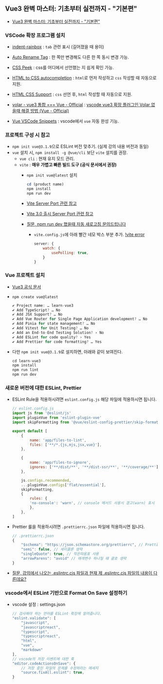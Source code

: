 ## Vue3 완벽 마스터: 기초부터 실전까지 - "기본편"
- [Vue3 완벽 마스터: 기초부터 실전까지 - "기본편"](https://www.inflearn.com/course/vue-%EC%99%84%EB%B2%BD-%EA%B8%B0%EB%B3%B8/dashboard)

### VSCode 확장 프로그램 설치
- [indent-rainbox](https://marketplace.visualstudio.com/items?itemName=oderwat.indent-rainbow)
    : `tab` 관련 표시 (길어졌을 때 용이)

- [Auto Rename Tag](https://marketplace.visualstudio.com/items?itemName=formulahendry.auto-rename-tag)
    : 한 쪽만 변경해도 다른 한 쪽 동시 변경 가능.

- [CSS Peek](https://marketplace.visualstudio.com/items?itemName=pranaygp.vscode-css-peek)
    : css를 어디에서 선언했는 지 쉽게 확인 가능.

- [HTML to CSS autocompletion](https://marketplace.visualstudio.com/items?itemName=solnurkarim.html-to-css-autocompletion)
    : `html`로 먼저 작성하고 `css` 작성할 때 자동으로 지원.

- [HTML CSS Support](https://marketplace.visualstudio.com/items?itemName=ecmel.vscode-html-css)
    : `css` 선언 후, `html` 작성할 때 자동으로 지원.

- [volar - vue3 통합 === Vue - Official](https://marketplace.visualstudio.com/items?itemName=Vue.volar)
    : [vscode vue3 확장 플러그인 Volar 없을때 해결 방법 (Vue - Official)](https://pingfanzhilu.tistory.com/entry/Visual-Studio-Code-vscode-vue3-%ED%99%95%EC%9E%A5-%ED%94%8C%EB%9F%AC%EA%B7%B8%EC%9D%B8-Volar-%EC%97%86%EC%9D%84%EB%95%8C-%ED%95%B4%EA%B2%B0-%EB%B0%A9%EB%B2%95-Vue-Official)

- [Vue VSCode Snippets](https://marketplace.visualstudio.com/items?itemName=sdras.vue-vscode-snippets)
    : vscode에서 `vue` 자동 완성 기능.

### 프로젝트 구성 시 참고
- `npm init vue@3.1.9`으로 ESLint 버전 맞추기. (실제 강의 내용 버전과 동일)
- `vue` 설치 시, `npm install -g @vue/cli` 보단 `vite` 설치를 권장.
    - `vue cli` : 현재 유지 모드 관리.
    - `vite` : **매우 가볍고 빠른 빌드 도구 (공식 문서에서 권장)**
        - `npm init vue@latest` 설치
            ```javascript
            cd (product name)
            npm install
            npm run dev
            ```
        
        - [Vite Server Port 관련 참고](https://ko.vitejs.dev/config/server-options.html#server-port)
        - [Vite 3.0 출시 Server Port 관련 참고](https://vite.dev/blog/announcing-vite3.html#vite-cli)
        - [질문, npm run dev 했을때 자동 새로고침 문의드립니다](https://www.inflearn.com/community/questions/816512/npm-run-dev-%ED%96%88%EC%9D%84%EB%95%8C-%EC%9E%90%EB%8F%99-%EC%83%88%EB%A1%9C%EA%B3%A0%EC%B9%A8-%EB%AC%B8%EC%9D%98%EB%93%9C%EB%A6%BD%EB%8B%88%EB%8B%A4)
            - `vite.config.js`에 아래 빨간 네모 박스 부분 추가.
                [!vite error](./imgs/vite-error.png)
                ```javascript
                server: {
                    watch: {
                        usePolling: true,
                    }
                }
                ```

### Vue 프로젝트 설치
- [Vue3 공식 문서](https://vuejs.org/guide/quick-start.html)
- `npm create vue@latest`
    ```javascript
    ✔ Project name: … learn-vue3
    ✔ Add TypeScript? … No
    ✔ Add JSX Support? … No
    ✔ Add Vue Router for Single Page Application development? … No
    ✔ Add Pinia for state management? … No
    ✔ Add Vitest for Unit Testing? … No
    ✔ Add an End-to-End Testing Solution? › No
    ✔ Add ESLint for code quality? › Yes
    ✔ Add Prettier for code formatting? … Yes
    ```

- 다만 `npm init vue@3.1.9`로 설치하면, 아래와 같이 보여진다.
    ```javascript
    cd learn-vue3
    npm install
    npm run lint
    npm run dev
    ```

### 새로운 버전에 대한 ESLint, Prettier 
- ESLint Rule을 적용하시려면 `eslint.config.js` 해당 파일에 적용하시면 됩니다.
    ```javascript
    // eslint.config.js
    import js from '@eslint/js'
    import pluginVue from 'eslint-plugin-vue'
    import skipFormatting from '@vue/eslint-config-prettier/skip-formatting'

    export default [
        {
            name: 'app/files-to-lint',
            files: ['**/*.{js,mjs,jsx,vue}'],
        },

        {
            name: 'app/files-to-ignore',
            ignores: ['**/dist/**', '**/dist-ssr/**', '**/coverage/**'],
        },

        js.configs.recommended,
        ...pluginVue.configs['flat/essential'],
        skipFormatting,
        {
            rules: {
            'no-console': 'warn', // console 메서드 사용시 경고(warn) 표시
            },
        },
    ]
    ```
- Prettier 룰을 적용하시려면 `.prettierrc.json` 파일에 적용하시면 됩니다.
    ```javascript
    // .prettierrc.json
    {
        "$schema": "https://json.schemastore.org/prettierrc", // Prettier 설정 스키마
        "semi": false, // 세미콜론 생략
        "singleQuote": true, // 작은따옴표 사용
        "arrowParens": "avoid" // 매개변수 하나일 때 괄호 생략
    }
    ```

- [질문, 강의에서 나오는 .eslintrc.cjs 파일과 현재 제 .eslintrc.cjs 파일의 내용이 다른데요?](https://www.inflearn.com/community/questions/946484/eslintrc-cjs-%EC%84%A4%EC%A0%95%ED%95%98%EB%8A%94%EB%8D%B0-%EA%B0%95%EC%9D%98%ED%95%B4%EC%A3%BC%EC%8B%9C%EB%8A%94-%EC%BD%94%EB%93%9C%EC%99%80-%EC%A0%9C-%EC%BD%94%EB%93%9C%EA%B0%80-%EB%8B%A4%EB%A6%85%EB%8B%88%EB%8B%A4)

### vscode에서 ESLint 기반으로 Format On Save 설정하기
- vscode 설정 : settings.json
    ```javascript
    // 검사해야 하는 언어를 ESLint 확장에 알려줍니다.
    "eslint.validate": [
        "javascript",
        "javascriptreact",
        "typescript",
        "typescriptreact",
        "html",
        "vue",
        "markdown"
    ],
    // vscode의 저장 이벤트에 대한 훅
    "editor.codeActionsOnSave": {
        // 저장 중인 파일의 문제를 수정하라는 메세지
        "source.fixAll.eslint": true,
    }
    ```